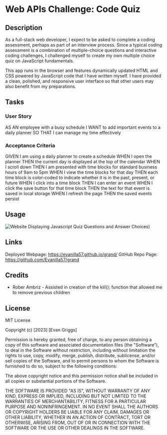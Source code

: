 # Web APIs Challenge: Code Quiz

## Description

As a full-stack web developer, I expect to be asked to complete a coding assessment, perhaps as part of an interview process. Since a typical coding assessment is a combination of multiple-choice questions and interactive coding challenges, I challenged myself to create my own multiple choice quiz on JavaScript fundamentals.

This app runs in the browser and features dynamically updated HTML and CSS powered by JavaScript code that I have written myself. I have provided a clean, polished, and responsive user interface so that other users may also benefit from my preparations.

## Tasks 

### User Story
AS AN employee with a busy schedule
I WANT to add important events to a daily planner
SO THAT I can manage my time effectively

### Acceptance Criteria
GIVEN I am using a daily planner to create a schedule
WHEN I open the planner
THEN the current day is displayed at the top of the calendar
WHEN I scroll down
THEN I am presented with time blocks for standard business hours of 9am to 5pm
WHEN I view the time blocks for that day
THEN each time block is color-coded to indicate whether it is in the past, present, or future
WHEN I click into a time block
THEN I can enter an event
WHEN I click the save button for that time block
THEN the text for that event is saved in local storage
WHEN I refresh the page
THEN the saved events persist

## Usage

![Website Displaying Javascript Quiz Questions and Answer Choices](screenshot.png))

## Links
Deployed Webpage: https://evanilla57.github.io/grand/
GitHub Repo Page: https://github.com/Evanilla57/grand

## Credits

 - Rober Ambriz - Assisted in creation of the kill(); function that allowed me to remove previous children

## License

MIT License

Copyright (c) [2023] [Evan Griggs]

Permission is hereby granted, free of charge, to any person obtaining a copy
of this software and associated documentation files (the "Software"), to deal
in the Software without restriction, including without limitation the rights
to use, copy, modify, merge, publish, distribute, sublicense, and/or sell
copies of the Software, and to permit persons to whom the Software is
furnished to do so, subject to the following conditions:

The above copyright notice and this permission notice shall be included in all
copies or substantial portions of the Software.

THE SOFTWARE IS PROVIDED "AS IS", WITHOUT WARRANTY OF ANY KIND, EXPRESS OR
IMPLIED, INCLUDING BUT NOT LIMITED TO THE WARRANTIES OF MERCHANTABILITY,
FITNESS FOR A PARTICULAR PURPOSE AND NONINFRINGEMENT. IN NO EVENT SHALL THE
AUTHORS OR COPYRIGHT HOLDERS BE LIABLE FOR ANY CLAIM, DAMAGES OR OTHER
LIABILITY, WHETHER IN AN ACTION OF CONTRACT, TORT OR OTHERWISE, ARISING FROM,
OUT OF OR IN CONNECTION WITH THE SOFTWARE OR THE USE OR OTHER DEALINGS IN THE
SOFTWARE.